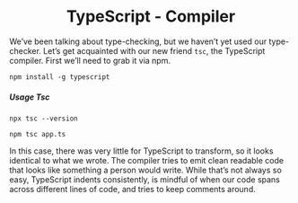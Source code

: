 <link rel="stylesheet" href="https://cdn.jsdelivr.net/npm/bootstrap-icons@1.5.0/font/bootstrap-icons.css">
<link rel="stylesheet" href="../source.css">

<h1 style="text-align:center;">TypeScript - Compiler</h1>

We’ve been talking about type-checking, but we haven’t yet used our type-checker. Let’s get acquainted with our new friend `tsc`, the TypeScript compiler. First we’ll need to grab it via npm.
```npm
npm install -g typescript
```

##### Usage Tsc
```npm
npx tsc --version

npm tsc app.ts
```

In this case, there was very little for TypeScript to transform, so it looks identical to what we wrote. The compiler tries to emit clean readable code that looks like something a person would write. While that’s not always so easy, TypeScript indents consistently, is mindful of when our code spans across different lines of code, and tries to keep comments around.


